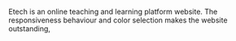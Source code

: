 Etech is an online teaching and learning platform website. The responsiveness behaviour and color selection makes the website outstanding,
